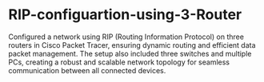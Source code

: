 # RIP-configuartion-using-3-Router
Configured a network using RIP (Routing Information Protocol) on three routers in Cisco Packet Tracer, ensuring dynamic routing and efficient data packet management. The setup also included three switches and multiple PCs, creating a robust and scalable network topology for seamless communication between all connected devices.
